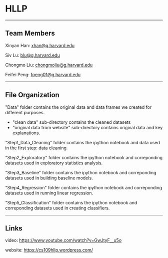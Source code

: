 # HLLP
-----------------
Team Members
-----------------
Xinyan Han: xhan@g.harvard.edu

Siv Lu: blu@g.harvard.edu

Chongmo Liu: chongmoliu@g.harvard.edu

Feifei Peng: fpeng01@g.harvard.edu

-----------------
File Organization
-----------------
"Data" folder contains the original data and data frames we created for different purposes.
- "clean data" sub-directory contains the cleaned datasets
- "original data from website" sub-directory contains original data and key explanations.

"Step1_Data_Cleaning" folder contains the ipython notebook and data used in the first step: data cleaning

"Step2_Exploratory" folder contains the ipython notebook and correponding datasets used in exploratory statistics analysis.

"Step3_Baseline" folder contains the ipython notebook and correponding datasets used in building baseline models.

"Step4_Regression" folder contains the ipython notebook and correponding datasets used in running linear regression.

"Step5_Classification" folder contains the ipython notebook and correponding datasets used in creating classifiers.

---------------
Links
---------------
video: https://www.youtube.com/watch?v=GwJtyF__u5o

website: https://cs109hllp.wordpress.com/

